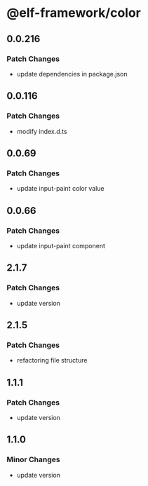 # @elf-framework/color

## 0.0.216

### Patch Changes

- update dependencies in package.json

## 0.0.116

### Patch Changes

- modify index.d.ts

## 0.0.69

### Patch Changes

- update input-paint color value

## 0.0.66

### Patch Changes

- update input-paint component

## 2.1.7

### Patch Changes

- update version

## 2.1.5

### Patch Changes

- refactoring file structure

## 1.1.1

### Patch Changes

- update version

## 1.1.0

### Minor Changes

- update version
